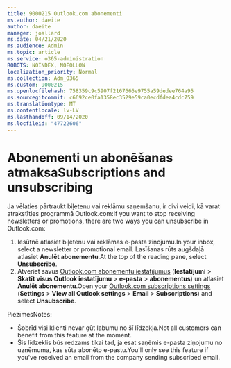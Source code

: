 ```yaml
---
title: 9000215 Outlook.com abonementi
ms.author: daeite
author: daeite
manager: joallard
ms.date: 04/21/2020
ms.audience: Admin
ms.topic: article
ms.service: o365-administration
ROBOTS: NOINDEX, NOFOLLOW
localization_priority: Normal
ms.collection: Adm_O365
ms.custom: 9000215
ms.openlocfilehash: 758359c9c5907f2167666e9755a59dedee764a95
ms.sourcegitcommit: c6692ce0fa1358ec3529e59ca0ecdfdea4cdc759
ms.translationtype: MT
ms.contentlocale: lv-LV
ms.lasthandoff: 09/14/2020
ms.locfileid: "47722606"
---
```

# <a name="subscriptions-and-unsubscribing"></a><span data-ttu-id="e23e8-102">Abonementi un abonēšanas atmaksa</span><span class="sxs-lookup"><span data-stu-id="e23e8-102">Subscriptions and unsubscribing</span></span>

<span data-ttu-id="e23e8-103">Ja vēlaties pārtraukt biļetenu vai reklāmu saņemšanu, ir divi veidi, kā varat atrakstīties programmā Outlook.com:</span><span class="sxs-lookup"><span data-stu-id="e23e8-103">If you want to stop receiving newsletters or promotions, there are two ways you can unsubscribe in Outlook.com:</span></span>

1. <span data-ttu-id="e23e8-104">Iesūtnē atlasiet biļetenu vai reklāmas e-pasta ziņojumu.</span><span class="sxs-lookup"><span data-stu-id="e23e8-104">In your inbox, select a newsletter or promotional email.</span></span> <span data-ttu-id="e23e8-105">Lasīšanas rūts augšdaļā atlasiet **Anulēt abonementu**.</span><span class="sxs-lookup"><span data-stu-id="e23e8-105">At the top of the reading pane, select **Unsubscribe**.</span></span>
2. <span data-ttu-id="e23e8-106">Atveriet savus [Outlook.com abonementu iestatījumus](https://outlook.live.com/mail/options/mail/brandsSubscriptions) (**Iestatījumi**  >  **Skatīt visus Outlook iestatījumu**  >  **e-pasta**  >  **abonementus**) un atlasiet **Anulēt abonementu**.</span><span class="sxs-lookup"><span data-stu-id="e23e8-106">Open your [Outlook.com subscriptions settings](https://outlook.live.com/mail/options/mail/brandsSubscriptions) (**Settings** > **View all Outlook settings** > **Email** > **Subscriptions**) and select **Unsubscribe**.</span></span>

<span data-ttu-id="e23e8-107">Piezīmes</span><span class="sxs-lookup"><span data-stu-id="e23e8-107">Notes:</span></span>

- <span data-ttu-id="e23e8-108">Šobrīd visi klienti nevar gūt labumu no šī līdzekļa.</span><span class="sxs-lookup"><span data-stu-id="e23e8-108">Not all customers can benefit from this feature at the moment.</span></span>
- <span data-ttu-id="e23e8-109">Šis līdzeklis būs redzams tikai tad, ja esat saņēmis e-pasta ziņojumu no uzņēmuma, kas sūta abonēto e-pastu.</span><span class="sxs-lookup"><span data-stu-id="e23e8-109">You'll only see this feature if you've received an email from the company sending subscribed email.</span></span>